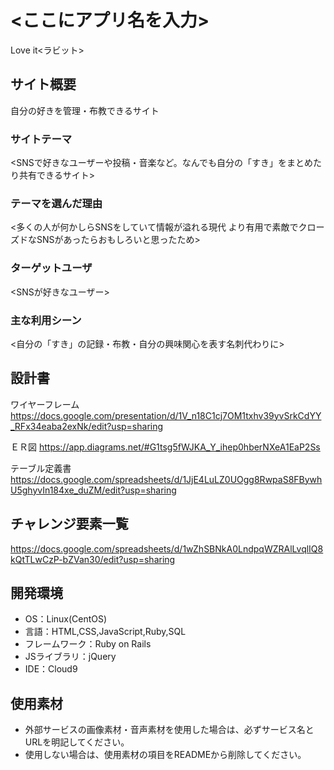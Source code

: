 # <ここにアプリ名を入力>
Love it<ラビット>
## サイト概要
自分の好きを管理・布教できるサイト

### サイトテーマ
<SNSで好きなユーザーや投稿・音楽など。なんでも自分の「すき」をまとめたり共有できるサイト>

### テーマを選んだ理由
<多くの人が何かしらSNSをしていて情報が溢れる現代
より有用で素敵でクローズドなSNSがあったらおもしろいと思ったため>

### ターゲットユーザ
<SNSが好きなユーザー>

### 主な利用シーン
<自分の「すき」の記録・布教・自分の興味関心を表す名刺代わりに>

## 設計書
ワイヤーフレーム
https://docs.google.com/presentation/d/1V_n18C1cj7OM1txhv39yvSrkCdYY_RFx34eaba2exNk/edit?usp=sharing

ＥＲ図
https://app.diagrams.net/#G1tsg5fWJKA_Y_ihep0hberNXeA1EaP2Ss

テーブル定義書
https://docs.google.com/spreadsheets/d/1JjE4LuLZ0UOgg8RwpaS8FBywhU5ghyvIn184xe_duZM/edit?usp=sharing
## チャレンジ要素一覧
https://docs.google.com/spreadsheets/d/1wZhSBNkA0LndpqWZRAlLvqlIQ8kQtTLwCzP-bZVan30/edit?usp=sharing

## 開発環境
- OS：Linux(CentOS)
- 言語：HTML,CSS,JavaScript,Ruby,SQL
- フレームワーク：Ruby on Rails
- JSライブラリ：jQuery
- IDE：Cloud9

## 使用素材
- 外部サービスの画像素材・音声素材を使用した場合は、必ずサービス名とURLを明記してください。
- 使用しない場合は、使用素材の項目をREADMEから削除してください。
